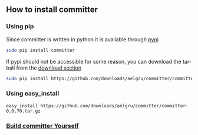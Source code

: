 ## How to install committer

### Using pip 

Since committer is written in python it is available through [pypi](http://pypi.python.org/pypi/committer/)

```bash
sudo pip install committer
```

If pypi should not be accessible for some reason, you can download the tar-ball from the
[download section](https://github.com/aelgru/committer/downloads)

```bash
sudo pip install https://github.com/downloads/aelgru/committer/committer-0.0.70.tar.gz
```

### Using easy_install
```
easy_install https://github.com/downloads/aelgru/committer/committer-0.0.70.tar.gz
```

### [Build committer Yourself](https://github.com/aelgru/committer/blob/master/HOWTO.md)

